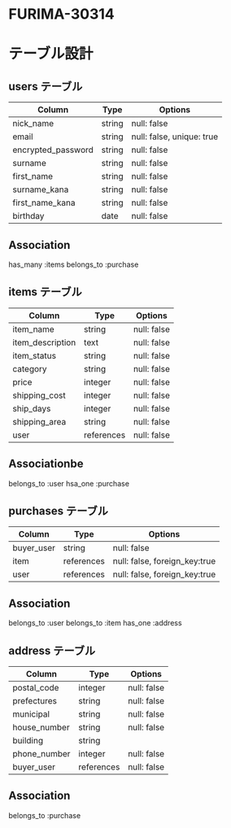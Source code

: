 # FURIMA-30314


# テーブル設計


##  users テーブル



| Column              | Type   | Options                             |
| ------------------- | ------ | ----------------------------------- |
| nick_name           | string | null: false                         | 
| email               | string | null: false, unique: true           | 
| encrypted_password  | string | null: false                         | 
| surname             | string | null: false                         |
| first_name          | string | null: false                         |
| surname_kana        | string | null: false                         |
| first_name_kana     | string | null: false                         | 
| birthday            | date   | null: false                         |


##  Association


has_many :items
belongs_to :purchase


##  items テーブル


| Column            | Type       | Options                        |
| ----------------- | ---------- | ------------------------------ |
| item_name         | string     | null: false                    | 
| item_description  | text       | null: false                    |
| item_status       | string     | null: false                    |
| category          | string     | null: false                    | 
| price             | integer    | null: false                    | 
| shipping_cost     | integer    | null: false                    |
| ship_days         | integer    | null: false                    |
| shipping_area     | string     | null: false                    |
| user              | references | null: false                    |


##  Associationbe

belongs_to :user
hsa_one    :purchase


##  purchases  テーブル


| Column          | Type        | Options                        |
| --------------- | ----------- | ------------------------------ |
| buyer_user      | string      | null: false                    | 
| item            | references  | null: false, foreign_key:true  |
| user            | references  | null: false, foreign_key:true  | 


##  Association

belongs_to :user
belongs_to :item
has_one :address


##  address テーブル


| Column          | Type        | Options                        |
| --------------- | ----------- | ------------------------------ |
| postal_code     | integer     | null: false                    | 
| prefectures     | string      | null: false                    | 
| municipal       | string      | null: false                    | 
| house_number    | string      | null: false                    | 
| building        | string      |                                |
| phone_number    | integer     | null: false                    |
| buyer_user      | references  | null: false                    |

##  Association

belongs_to :purchase


